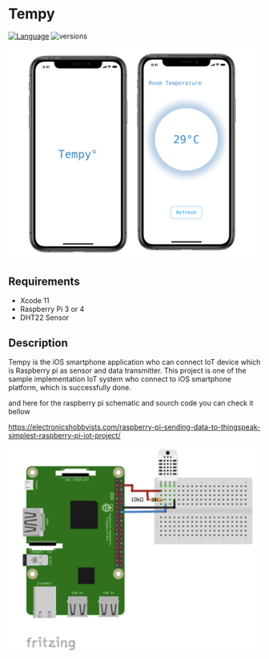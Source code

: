 # Tempy 
[![Language](http://img.shields.io/badge/language-swift-brightgreen.svg?style=flat)](https://developer.apple.com/swift)
![versions](https://img.shields.io/pypi/pyversions/pybadges.svg)

![appDesign](https://github.com/milhamat/IotRoomTemp/blob/master/TempDesign500x.png)

## Requirements

- Xcode 11
- Raspberry Pi 3 or 4
- DHT22 Sensor

## Description

Tempy is the iOS smartphone application who can connect IoT device which is Raspberry pi as sensor and data transmitter. 
This project is one of the sample implementation IoT system who connect to iOS smartphone platform,
which is successfully done.

and here for the raspberry pi schematic and sourch code you can check it bellow

https://electronicshobbyists.com/raspberry-pi-sending-data-to-thingspeak-simplest-raspberry-pi-iot-project/

![Raspberry PinOut](https://github.com/milhamat/IotRoomTemp/blob/master/RaspberrypiSesorPinOut500x.png)
